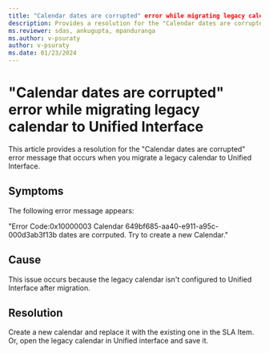 ```yaml
---
title: "Calendar dates are corrupted" error while migrating legacy calendar to Unified Interface
description: Provides a resolution for the "Calendar dates are corrupted" error message that occurs when you migrate a legacy calendar to Unified Interface.
ms.reviewer: sdas, ankugupta, mpanduranga
ms.author: v-psuraty
author: v-psuraty
ms.date: 01/23/2024
---
```

# "Calendar dates are corrupted" error while migrating legacy calendar to Unified Interface

This article provides a resolution for the "Calendar dates are corrupted" error message that occurs when you migrate a legacy calendar to Unified Interface.

## Symptoms

The following error message appears:

"Error Code:0x10000003 Calendar 649bf685-aa40-e911-a95c-000d3ab3f13b dates are corrputed. Try to create a new Calendar."

## Cause

This issue occurs because the legacy calendar isn't configured to Unified Interface after migration.

## Resolution

Create a new calendar and replace it with the existing one in the SLA Item. Or, open the legacy calendar in Unified interface and save it.

